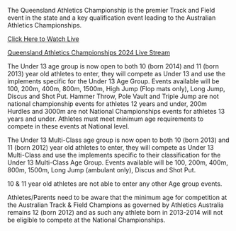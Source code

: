 The Queensland Athletics Championship is the premier Track and Field event in the state and a key qualification event leading to the Australian Athletics Championships.

<a href="https://bestones.icu/qldathletics/">Click Here to Watch Live</a>

<a href="https://bestones.icu/qldathletics/">Queensland Athletics Championships 2024 Live Stream</a>

The Under 13 age group is now open to both 10 (born 2014) and 11 (born 2013) year old athletes to enter, they will compete as Under 13 and use the implements specific for the Under 13 Age Group.  Events available will be 100, 200m, 400m, 800m, 1500m, High Jump (Flop mats only), Long Jump, Discus and Shot Put.  Hammer Throw, Pole Vault and Triple Jump are not national championship events for athletes 12 years and under, 200m Hurdles and 3000m are not National Championships events for athletes 13 years and under.  Athletes must meet minimum age requirements to compete in these events at National level. 

The Under 13 Multi-Class age group is now open to both 10 (born 2013) and 11 (born 2012) year old athletes to enter, they will compete as Under 13 Multi-Class and use the implements specific to their classification for the Under 13 Multi-Class Age Group.  Events available will be 100, 200m, 400m, 800m, 1500m, Long Jump (ambulant only), Discus and Shot Put.

10 & 11 year old athletes are not able to enter any other Age group events.

Athletes/Parents need to be aware that the minimum age for competition at the Australian Track & Field Champions as governed by Athletics Australia remains 12 (born 2012) and as such any athlete born in 2013-2014 will not be eligible to compete at the National Championships.
